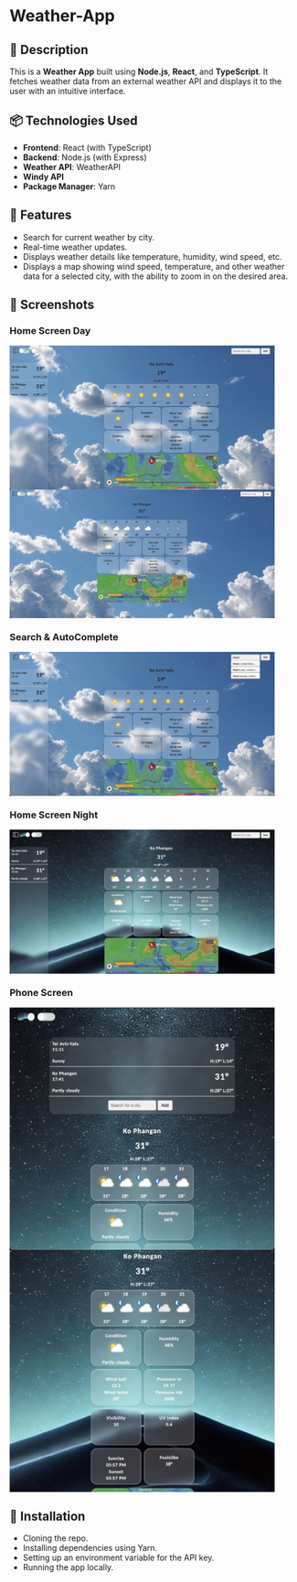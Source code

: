 # Weather-App

## 📖 Description
This is a **Weather App** built using **Node.js**, **React**, and **TypeScript**. It fetches weather data from an external weather API and displays it to the user with an intuitive interface.

## 📦 Technologies Used
- **Frontend**: React (with TypeScript)
- **Backend**: Node.js (with Express)
- **Weather API**: WeatherAPI
- **Windy API**
- **Package Manager**: Yarn

## 🌟 Features
- Search for current weather by city.
- Real-time weather updates.
- Displays weather details like temperature, humidity, wind speed, etc.
- Displays a map showing wind speed, temperature, and other weather data for a selected city, with the ability to zoom in on the desired area.

## 📸 Screenshots
### Home Screen Day
<div style="display: flex; gap: 10px;">
  <img src="https://github.com/NoamRadiano/Weather-App/blob/main/weatherProjectScreenshots/Screenshot%202024-12-14%20at%2011.05.45.jpeg" alt="Screenshot 2" width="92%" />
  </div>
<div style="display: flex; gap: 10px;">
  <img src="weatherProjectScreenshots/Screenshot 2024-12-14 at 14.28.05.jpeg" alt="Screenshot 1" width="92%" />
</div>

### Search & AutoComplete
<div style="display: flex; gap: 10px;">
  <img src="weatherProjectScreenshots/Screenshot 2024-12-14 at 11.05.32.jpeg" alt="Screenshot 2" width="92%" />
  </div>
  
### Home Screen Night
<div style="display: flex; gap: 10px;">
  <img src="weatherProjectScreenshots/Screenshot 2024-12-14 at 11.06.13.jpeg" alt="Screenshot 2" width="92%" />
  </div>
  
### Phone Screen
<div style="display: flex; gap: 10px;">
  <img src="weatherProjectScreenshots/Screenshot 2024-12-14 at 11.06.36.jpeg" alt="Screenshot 2" width="92%" />
  </div>
  <div style="display: flex; gap: 10px;">
  <img src="weatherProjectScreenshots/Screenshot 2024-12-14 at 11.06.42.jpeg" alt="Screenshot 2" width="92%" />
  </div>


## 🚀 Installation
- Cloning the repo.
- Installing dependencies using Yarn.
- Setting up an environment variable for the API key.
- Running the app locally.
